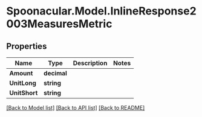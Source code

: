 # Spoonacular.Model.InlineResponse2003MeasuresMetric

## Properties

Name | Type | Description | Notes
------------ | ------------- | ------------- | -------------
**Amount** | **decimal** |  | 
**UnitLong** | **string** |  | 
**UnitShort** | **string** |  | 

[[Back to Model list]](../README.md#documentation-for-models) [[Back to API list]](../README.md#documentation-for-api-endpoints) [[Back to README]](../README.md)

